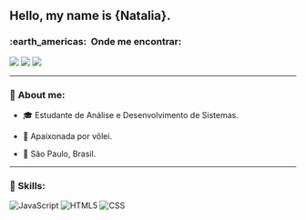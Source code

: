 ##  Hello, my name is {Natalia}.

  <h3> :earth_americas: &nbsp;Onde me encontrar: </h3> 
<p align="left">
  <a href="" alt="Gmail">
  <img src="https://img.shields.io/badge/-Gmail-c14438?style=flat-square&labelColor=c14438&logo=gmail&logoColor=white&link=mailto:nathifrancisca@gmail.com?subject=Assunto" /></a>

  <a href="#" alt="Linkedin">
  <img src="https://img.shields.io/badge/-Linkedin-0e76a8?style=flat-square&logo=Linkedin&logoColor=white&link=https://www.linkedin.com/in/franciscanatalia/" /></a>

  <a href="https://www.linkedin.com/in/franciscanatalia/" alt="Instagram">
  <img src="https://img.shields.io/badge/-Instagram-DF0174?style=flat-square&labelColor=DF0174&logo=instagram&logoColor=white&link=https://www.instagram.com/nt.francisca/"/></a>
</p>  

---

### 👧 **About me**:

- :mortar_board: Estudante de Análise e Desenvolvimento de Sistemas.

- :volleyball: Apaixonada por vôlei.

- :city_sunrise: São Paulo, Brasil.

---

### 🚀 Skills: 

  ![JavaScript](https://img.shields.io/badge/-JavaScript-333333?style=flat&logo=javascript)
  ![HTML5](https://img.shields.io/badge/-HTML5-333333?style=flat&logo=HTML5)
  ![CSS](https://img.shields.io/badge/-CSS-333333?style=flat&logo=CSS3&logoColor=1572B6)
  
  
